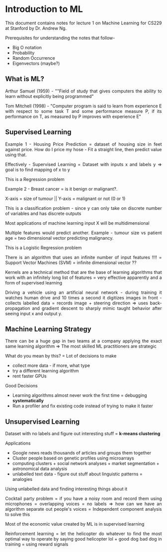 # Introduction to ML

<p align="justify">This document contains notes for lecture 1 on Machine Learning for CS229 at Stanford by Dr. Andrew Ng.</p>

<p align="justify">Prerequisites for understanding the notes that follow- </p>

- Big O notation
- Probability
- Random Occurrence
- Eigenvectors (maybe?)

## What is ML?

<p align="justify">Arthur Samuel (1959) - ""Field of study that gives computers the ability to learn without explicitly being programmed"
</p>

<p align="justify">Tom Mitchell (1998) - "Computer program is said to learn from experience E with respect to some task T and some performance measure P, if its performance on T, as measured by P improves with experience E"
</p>

## Supervised Learning

<p align="justify">Example 1 - Housing Price Prediction = dataset of housing size in feet against price. How do I price my hose - Fit a straight line, then predict value using that.
</p>

<p align="justify">Effectively - Supervised Learning = Dataset with inputs x and labels y => goal is to find mapping of x to y
</p>

<p align="justify">This is a Regression problem </p>

<p align="justify">Example 2 - Breast cancer = is it benign or malignant?. 
</p>

<p align="justify">X-axis = size of tumour || Y-axis = malignant or not (0 or 1)
</p>

<p align="justify">This is a classification problem - since y can only take on discrete number of variables and has discrete outputs
</p>

<p align="justify">Most applications of machine learning input X will be multidimensional
</p>

<p align="justify">Multiple features would predict another. Example - tumour size vs patient age = two dimensional vector predicting malignancy.
</p>

<p align="justify">This is a Logistic Regression problem
</p>

<p align="justify">There is an algorithm that uses an infinite number of input features !!!! = Support Vector Machines (SVM) = infinite dimensional vector ??
</p>

<p align="justify">Kernels are a technical method that are the base of learning algorithms that work with an infinitely long list of features = very effective apparently and a form of supervised learning
</p>

<p align="justify">Driving a vehicle using an artificial neural network - during training it watches human drive and 10 times a second it digitizes images in front - collects labelled data = records image + steering direction => uses back-propagation and gradient descent to sharply mimic taught behavior after seeing input x and output y.</p>

## Machine Learning Strategy

<p align="justify">There can be a huge gap in two teams at a company applying the exact same learning algorithm => The most skilled ML practitioners are strategic
</p>

What do you mean by this? = Lot of decisions to make

- collect more data - if more, what type
- try a different learning algorithm
- rent faster GPUs

Good Decisions

- Learning algorithms almost never work the first time = debugging <b>systematically</b>
- Run a profiler and fix existing code instead of trying to make it faster

## Unsupervised Learning

<p align="justify">Dataset with no labels and figure out interesting stuff = <b>k-means clustering</b> </p>

Applications

- Google news reads thousands of articles and groups them together
- Cluster people based on genetic profiles using microarrays
- computing clusters + social network analyses + market segmentation + astronomical data analysis
- unlabelled text data - figure out stuff about linguistic patterns = analogies

<p align="justify">Using unlabelled data and finding interesting things about it
</p>

<p align="justify">Cocktail party problem = if you have a noisy room and record them using microphones = overlapping voices = no labels => how can we have an algorithm separate out people's voices = Independent component analysis to solve this
</p>

<p align="justify">Most of the economic value created by ML is in supervised learning
</p>

<p align="justify">Reinforcement learning = let the helicopter do whatever to find the most optimal way to operate by saying good helicopter lol + good dog bad dog in training = using reward signals</p>